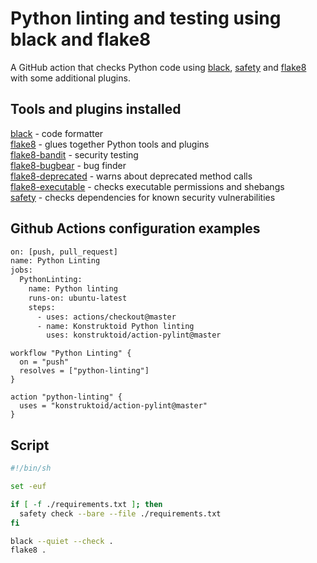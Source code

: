 # Python linting and testing using black and flake8

A GitHub action that checks Python code using [black](https://github.com/psf/black),
[safety](https://pypi.org/project/safety/) and [flake8](https://gitlab.com/pycqa/flake8)
with some additional plugins.

## Tools and plugins installed

[black](https://github.com/psf/black) - code formatter\
[flake8](https://gitlab.com/pycqa/flake8) - glues together Python tools and plugins\
[flake8-bandit](https://pypi.org/project/flake8-bandit/) - security testing\
[flake8-bugbear](https://pypi.org/project/flake8-bugbear/) - bug finder\
[flake8-deprecated](https://pypi.org/project/flake8-deprecated/) - warns about deprecated method calls\
[flake8-executable](https://pypi.org/project/flake8-executable/) - checks executable permissions and shebangs\
[safety](https://pypi.org/project/safety/) - checks dependencies for known security vulnerabilities

## Github Actions configuration examples

```sh
on: [push, pull_request]
name: Python Linting
jobs:
  PythonLinting:
    name: Python linting
    runs-on: ubuntu-latest
    steps:
      - uses: actions/checkout@master
      - name: Konstruktoid Python linting
        uses: konstruktoid/action-pylint@master
```

```
workflow "Python Linting" {
  on = "push"
  resolves = ["python-linting"]
}

action "python-linting" {
  uses = "konstruktoid/action-pylint@master"
}
```

## Script

```sh
#!/bin/sh

set -euf

if [ -f ./requirements.txt ]; then
  safety check --bare --file ./requirements.txt
fi

black --quiet --check .
flake8 .
```
